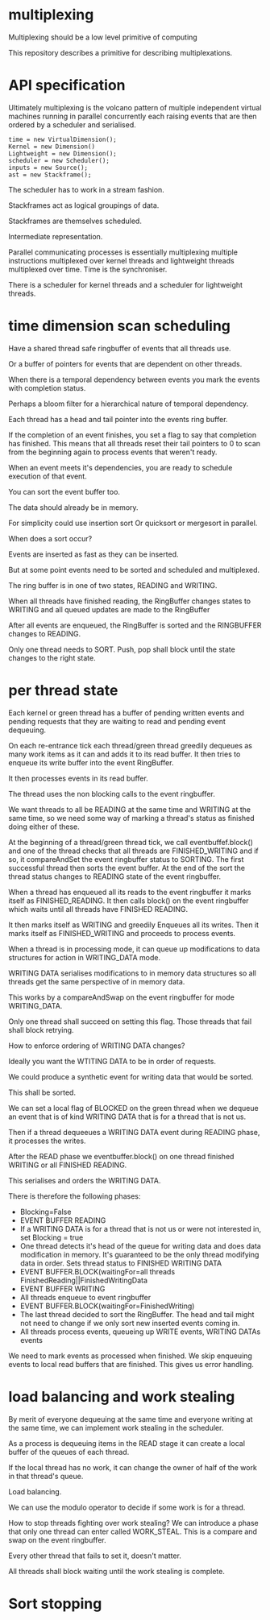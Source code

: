 # multiplexing
Multiplexing should be a low level primitive of computing

This repository describes a primitive for describing multiplexations.

# API specification

Ultimately multiplexing is the volcano pattern of multiple independent virtual machines running in parallel concurrently each raising events that are then ordered by a scheduler and serialised.

```
time = new VirtualDimension();
Kernel = new Dimension()
Lightweight = new Dimension();
scheduler = new Scheduler();
inputs = new Source();
ast = new Stackframe();

```

The scheduler has to work in a stream fashion.

Stackframes act as logical groupings of data.

Stackframes are themselves scheduled.

Intermediate representation.

Parallel communicating processes is essentially multiplexing multiple instructions multiplexed over kernel threads and lightweight threads multiplexed over time. Time is the synchroniser.

There is a scheduler for kernel threads and a scheduler for lightweight threads.

# time dimension scan scheduling

Have a shared thread safe ringbuffer of events that all threads use.

Or a buffer of pointers for events that are dependent on other threads.

When there is a temporal dependency between events you mark the events with completion status.

Perhaps a bloom filter for a hierarchical nature of temporal dependency.

Each thread has a head and tail pointer into the events ring buffer.

If the completion of an event finishes, you set a flag to say that completion has finished. This means that all threads reset their tail pointers to 0 to scan from the beginning again to process events that weren't ready.




When an event meets it's dependencies, you are ready to schedule execution of that event.

You can sort the event buffer too.

The data should already be in memory.

For simplicity could use insertion sort Or quicksort or mergesort in parallel.

When does a sort occur?

Events are inserted as fast as they can be inserted.

But at some point events need to be sorted and scheduled and multiplexed.

The ring buffer is in one of two states, READING and WRITING.

When all threads have finished reading, the RingBuffer changes states to WRITING and all queued updates are made to the RingBuffer

After all events are enqueued, the RingBuffer is sorted and the RINGBUFFER changes to READING.

Only one thread needs to SORT. Push, pop shall block until the state changes to the right state.

# per thread state

Each kernel or green thread has a buffer of pending written events and pending requests that they are waiting to read and pending event dequeuing.



On each re-entrance tick each thread/green thread greedily dequeues as many work items as it can and adds it to its read buffer. It then tries to enqueue its write buffer into the event RingBuffer.

It then processes events in its read buffer.

The thread uses the non blocking calls to the event ringbuffer.

We want threads to all be READING at the same time and WRITING at the same time, so we need some way of marking a thread's status as finished doing either of these.

At the beginning of a thread/green thread tick, we call eventbuffef.block() and one of the thread checks that all threads are FINISHED_WRITING and if so, it compareAndSet the event ringbuffer status to SORTING. The first successful thread then sorts the event buffer. At the end of the sort the thread status changes to READING state of the event ringbuffer.

When a thread has enqueued all its reads to the event ringbuffer it marks itself as FINISHED_READING. It then calls block() on the event ringbuffer which waits until all threads have FINISHED READING.

It then marks itself as WRITING and greedily Enqueues all its writes. Then it marks itself as FINISHED_WRITING and proceeds to process events.

When a thread is in processing mode, it can queue up modifications to data structures for action in WRITING_DATA mode.

WRITING DATA serialises modifications to in memory data structures so all threads get the same perspective of in memory data.

This works by a compareAndSwap on the event ringbuffer for mode WRITING_DATA.

Only one thread shall succeed on setting this flag. Those threads that fail shall block retrying.

How to enforce ordering of WRITING DATA changes?

Ideally you want the WTITING DATA to be in order of requests.

We could produce a synthetic event for writing data that would be sorted.

This shall be sorted.

We can set a local flag of BLOCKED on the green thread when we dequeue an event that is of kind WRITING DATA that is for a thread that is not us.

Then if a thread dequeeues a WRITING DATA event during READING phase, it processes the writes.

After the READ phase we eventbuffer.block() on one thread finished WRITING or all FINISHED READING.

This serialises and orders the WRITING DATA.

There is therefore the following phases:
 * Blocking=False
 * EVENT BUFFER READING
 * If a WRITING DATA is for a thread that is not us or were not interested in, set Blocking = true
 * One thread detects it's head of the queue for writing data and does data modification in memory. It's guaranteed to be the only thread modifying data in order. Sets thread status to FINISHED WRITING DATA
 * EVENT BUFFER.BLOCK(waitingFor=all threads FinishedReading||FinishedWritingData
 * EVENT BUFFER WRITING
 * All threads enqueue to event ringbuffer
 * EVENT BUFFER.BLOCK(waitingFor=FinishedWriting)
 * The last thread decided to sort the RingBuffer. The head and tail might not need to change if we only sort new inserted events coming in.
 * All threads process events, queueing up WRITE events, WRITING DATAs events

We need to mark events as processed when finished. We skip enqueuing events to local read buffers that are finished. This gives us error handling.

# load balancing and work stealing

By merit of everyone dequeuing at the same time and everyone writing at the same time, we can implement work stealing in the scheduler.

As a process is dequeuing items in the READ stage it can create a local buffer of the queues of each thread.

If the local thread has no work, it can change the owner of half of the work in that thread's queue.

Load balancing.

We can use the modulo operator to decide if some work is for a thread.

How to stop threads fighting over work stealing? We can introduce a phase that only one thread can enter called WORK_STEAL. This is a compare and swap on the event ringbuffer.

Every other thread that fails to set it, doesn't matter.

All threads shall block waiting until the work stealing is complete.

# Sort stopping
